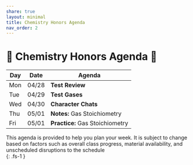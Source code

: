 ```yaml
---
share: true
layout: minimal
title: Chemistry Honors Agenda
nav_order: 2
---
```

# 🧪 Chemistry Honors Agenda 🥽    
  
  
| Day | Date  | Agenda                          |  
| --- | ----- | ------------------------------- |  
| Mon | 04/28 | **Test Review**                 |  
| Tue | 04/29 | **Test Gases**                  |  
| Wed | 04/30 | **Character Chats**             |  
| Thu | 05/01 | **Notes:** Gas Stoichiometry    |  
| Fri | 05/01 | **Practice:** Gas Stoichiometry |  
    
This agenda is provided to help you plan your week. It is subject to change based on factors such as overall class progress, material availability, and unscheduled disruptions to the schedule    
{: .fs-1 }    
  